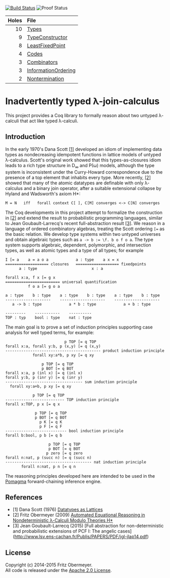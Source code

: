 [![Build Status](https://travis-ci.org/fritzo/hstar.svg?branch=master)](https://travis-ci.org/fritzo/hstar)
![Proof Status](https://img.shields.io/badge/proofs-39_holes-red.svg?style=flat)

Holes | File
-----:|:------------------------------------------------------------
   10 | [Types](src/Types.v)
    9 | [TypeConstructor](src/TypeConstructor.v)
    8 | [LeastFixedPoint](src/LeastFixedPoint.v)
    4 | [Codes](src/Codes.v)
    3 | [Combinators](src/Combinators.v)
    3 | [InformationOrdering](src/InformationOrdering.v)
    2 | [Nontermination](src/Nontermination.v)

# Inadvertently typed &lambda;-join-calculus

This project provides a Coq library to formally reason about
two untyped &lambda;-calculi that act like typed &lambda;-calculi.

## Introduction

In the early 1970's Dana Scott <a href="#user-content-1">[1]</a>
developed an idiom of implementing data types as
nondecreasing idempotent functions
in lattice models of untyped &lambda;-calculus.
Scott's original work showed that this types-as-closures idiom
leads to a rich type structure in D<sub>&infin;</sub> and P(&omega;) models,
although the type system is inconsistent under the Curry-Howard correspondence
due to the presence of a top element that inhabits every type.
More recently, <a href="#user-content-2">[2]</a> showed that many of the atomic
datatypes are definable with only &lambda;-calculus and a binary join operator,
after a suitable extensional collapse by
Hyland and Wadsworth's axiom H&#42;:

    M = N   iff   forall context C[ ], C[M] converges <-> C[N] converges

The Coq developments in this project attempt to formalize the construction in
<a href="#user-content-2">[2]</a>
and extend the result to probabilistic programming languages,
similar to Jean Goubault-Larrecq's recent full-abstraction result
<a href="#user-content-3">[3]</a>.
We reason in a language of ordered combinatory algebras,
treating the Scott ordering `[=` as the basic relation.
We develop type systems within two untyped universes
and obtain algebraic types such as `a -> b := \f. b o f o a`.
The type system supports algebraic, dependent, polymorphic, and intersection
types, as well as atomic types and a type of all types; for example

    I [= a    a = a o a            a : type    a x = x
    =================== closures   =================== fixedpoints
          a : type                        x : a

    forall x:a, f x [= g x
    ======================== universal quantification
              f o a [= g o a

    a : type    b : type    a : type    b : type    a : type    b : type
    --------------------    --------------------    --------------------
       a -> b : type            a * b : type            a + b : type

    ---------    -----------    ----------
    TOP : typ    bool : type    nat : type

The main goal is to prove a set of induction principles supporting
case analysis for well typed terms, for example:

                              p TOP [= q TOP
    forall x:a, forall y:b, p (x,y) [= q (x,y)
    ------------------------------------------ product induction principle
                forall xy:a*b, p xy [= q xy

                    p TOP [= q TOP
                    p BOT [= q BOT
    forall x:a, p (inl x) [= q (inl x)
    forall y:b, p (inr y) [= q (inr y)
    ---------------------------------- sum induction principle
      forall xy:a+b, p xy [= q xy

                p TOP [= q TOP
    -------------------------- TOP induction principle
    forall x:TOP, p x [= q x

                 p TOP [= q TOP
                 p BOT [= q BOT
                   p K [= q K    
                   p F [= q F    
    --------------------------- bool induction principle
    forall b:bool, p b [= q b

                       p TOP [= q TOP
                       p BOT [= q BOT
                      p zero [= q zero      
    forall n:nat, p (succ n) [= q (succ n)
    -------------------------------------- nat induction principle
           forall n:nat, p n [= q n

The reasoning principles developed here are intended to be used in the
[Pomagma](http://github.com/fritzo/pomagma)
forward-chaining inference engine.

## References

- [1] <a name="1"/>
  Dana Scott (1976)
  [Datatypes as Lattices](http://www.cs.ox.ac.uk/files/3287/PRG05.pdf)
- [2] <a name="2"/>
  Fritz Obermeyer (2009)
  [Automated Equational Reasoning in Nondeterministic &lambda;-Calculi Modulo Theories H&#42;](http://fritzo.org/thesis.pdf)
- [3] <a name="3"/>
  Jean Goubault-Larrecq (2015)
  [Full abstraction for non-deterministic and probabilistic extensions of PCF I: The angelic cases]
  (http://www.lsv.ens-cachan.fr/Publis/PAPERS/PDF/jgl-jlap14.pdf)

## License

Copyright (c) 2014-2015 Fritz Obermeyer.<br/>
All code is released under the
[Apache 2.0 License](http://www.apache.org/licenses/LICENSE-2.0).
